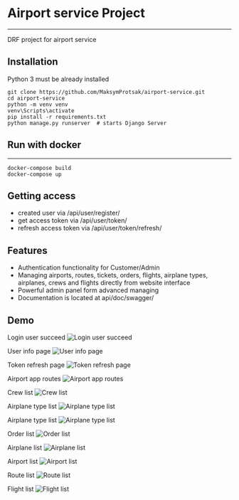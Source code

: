 # Airport service Project
<hr>

DRF project for airport service

## Installation

Python 3 must be already installed

```commandline
git clone https://github.com/MaksymProtsak/airport-service.git
cd airport-service
python -m venv venv
venv\Scripts\activate
pip install -r requirements.txt
python manage.py runserver  # starts Django Server
```

## Run with docker
<hr>

```commandline
docker-compose build
docker-compose up
```

## Getting access
<hl>

* created user via /api/user/register/
* get access token via /api/user/token/
* refresh access token via /api/user/token/refresh/

## Features

* Authentication functionality for Customer/Admin
* Managing airports, routes, tickets, orders, flights, airplane types, airplanes, crews and flights directly from website interface
* Powerful admin panel form advanced managing
* Documentation is located at api/doc/swagger/

## Demo
Login user succeed 
![Login user succeed](demo_images/login_user_successed.png)

User info page
![User info page](demo_images/api_user_me.png)

Token refresh page
![Token refresh page](demo_images/token_refresh_page.png)

Airport app routes
![Airport app routes](demo_images/airport_app_routes.png)

Crew list
![Crew list](demo_images/crew_list.png)

Airplane type list
![Airplane type list](demo_images/airplane_type_list.png)

Airplane type list
![Airplane type list](demo_images/airplane_type_list.png)

Order list
![Order list](demo_images/order_list.png)

Airplane list
![Airplane list](demo_images/airplane_list.png)

Airport list
![Airport list](demo_images/airport_list.png)

Route list
![Route list](demo_images/route_list.png)

Flight list
![Flight list](demo_images/flight_list.png)
